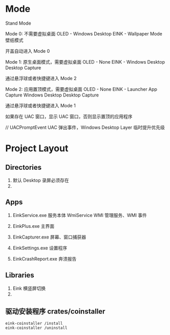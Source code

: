 
# Mode

Stand Mode

Mode 0: 不需要虚拟桌面
    OLED - Windows Desktop
    EINK - Wallpaper Mode       壁纸模式

开盖自动进入 Mode 0

Mode 1: 原生桌面模式，需要虚拟桌面
    OLED - None
    EINK - Windows Desktop      Desktop Capture

通过悬浮球或者快捷键进入 Mode 2

Mode 2: 应用置顶模式，需要虚拟桌面
    OLED - None
    EINK - Launcher             App Capture
           Windows Desktop      Desktop Capture

通过悬浮球或者快捷键进入 Mode 1

如果存在 UAC 窗口，显示 UAC 窗口，否则显示置顶的应用程序

// UACPromptEvent UAC 弹出事件，Windows Desktop Layer 临时提升优先级

# Project Layout

## Directories

1. 默认 Desktop 录屏必须存在
2. 

## Apps

1. EinkService.exe      服务本体
    WmiService          WMI 管理服务、WMI 事件

2. EinkPlus.exe         主界面
3. EinkCapturer.exe     屏幕、窗口捕获器
4. EinkSettings.exe     设置程序
5. EinkCrashReport.exe  奔溃报告

## Libraries

1. Eink 横竖屏切换
2. 


## 驱动安装程序 crates/coinstaller

```
eink-coinstaller /install
eink-coinstaller /uninstall
```
